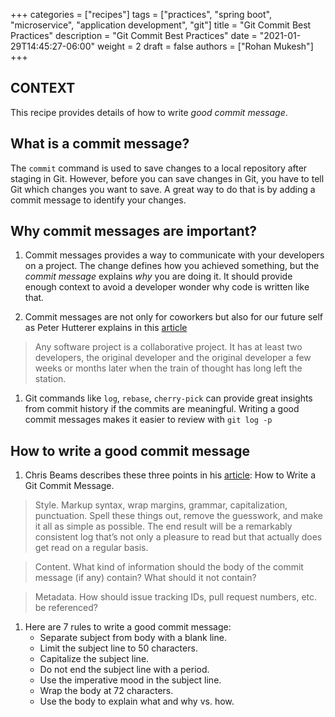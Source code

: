 +++
categories = ["recipes"]
tags = ["practices", "spring boot", "microservice", "application development", "git"]
title = "Git Commit Best Practices"
description = "Git Commit Best Practices"
date = "2021-01-29T14:45:27-06:00"
weight = 2
draft = false
authors = ["Rohan Mukesh"]
+++

## CONTEXT
This recipe provides details of how to write _good commit message_.

## What is a commit message?

The `commit` command is used to save changes to a local repository after staging in Git. 
However, before you can save changes in Git, you have to tell Git which changes you want to save. A great way to do that is by adding a commit message to identify your changes.
   
## Why commit messages are important?

1. Commit messages provides a way to communicate with your developers on a project. 
   The change defines how you achieved something, but the _commit message_ explains _why_ you are doing it. 
   It should provide enough context to avoid a developer wonder why code is written like that.

1. Commit messages are not only for coworkers but also for our future self as Peter Hutterer explains in this [article](http://who-t.blogspot.com/2009/12/on-commit-messages.html)

> Any software project is a collaborative project. It has at least two developers, the original developer and the original developer a few weeks or months later when the train of thought has long left the station.

1. Git commands like `log`, `rebase`, `cherry-pick` can provide great insights from commit history if the commits are meaningful. Writing a good commit messages makes it easier to review
   with `git log -p`

## How to write a good commit message

1. Chris Beams describes these three points in his [article](https://chris.beams.io/posts/git-commit/): How to Write a Git Commit Message.
> Style. Markup syntax, wrap margins, grammar, capitalization, punctuation. Spell these things out, remove the guesswork, and make it all as simple as possible. The end result will be a remarkably consistent log that’s not only a pleasure to read but that actually does get read on a regular basis.

> Content. What kind of information should the body of the commit message (if any) contain? What should it not contain?

> Metadata. How should issue tracking IDs, pull request numbers, etc. be referenced?

1. Here are 7 rules to write a good commit message:
   * Separate subject from body with a blank line.
   * Limit the subject line to 50 characters.
   * Capitalize the subject line.
   * Do not end the subject line with a period.
   * Use the imperative mood in the subject line.
   * Wrap the body at 72 characters.
   * Use the body to explain what and why vs. how.
    
